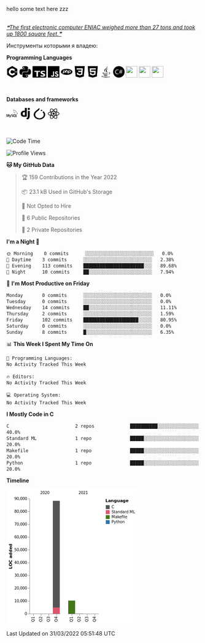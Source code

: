 hello some text here zzz
<br />
<br />
<a href='https://github.com/marketplace/actions/quote-readme'>
<!--STARTS_HERE_QUOTE_README-->
<i>❝The first electronic computer ENIAC weighed more than 27 tons and took up 1800 square feet.❞</i>
<!--ENDS_HERE_QUOTE_README-->
</a>

Инструменты которыми я владею: 

**Programming Languages**

 <div>
    <img src="https://github.com/SHARKKK7/SHARKKK7/blob/main/src/cplusplus.svg" width="30" height="30"/>
    <img src="https://github.com/SHARKKK7/SHARKKK7/blob/main/src/python.svg" width="30" height="30"/>
    <img src="https://github.com/SHARKKK7/SHARKKK7/blob/main/src/typescript.svg" width="36" height="30"/>
    <img src="https://github.com/SHARKKK7/SHARKKK7/blob/main/src/javascript.svg" width="30" height="30"/>
    <img src="https://github.com/SHARKKK7/SHARKKK7/blob/main/src/php.svg" width="30" height="30"/>
    <img src="https://github.com/SHARKKK7/SHARKKK7/blob/main/src/css3.svg" width="30" height="30"/>
    <img src="https://github.com/SHARKKK7/SHARKKK7/blob/main/src/html5.svg" width="30" height="30"/>
    <img src="https://github.com/SHARKKK7/SHARKKK7/blob/main/src/java.svg" width="30" height="30"/>
    <img src="https://github.com/SHARKKK7/SHARKKK7/blob/main/src/csharp.svg" width="30" height="30"/>
    <img src="" width="30" height="30"/>
    <img src="" width="30" height="30"/>
    <img src="" width="30" height="30"/>
    
</div>
<p>&nbsp;</p>

**Databases and frameworks**

<div>
    <img src="https://github.com/SHARKKK7/SHARKKK7/blob/main/src/mysql.svg" width="30" height="30"/>
    <img src="https://github.com/SHARKKK7/SHARKKK7/blob/main/src/django.svg" width="30" height="30"/>
    <img src="https://github.com/SHARKKK7/SHARKKK7/blob/main/src/pytorch.svg" width="36" height="30"/>
    <img src="https://github.com/SHARKKK7/SHARKKK7/blob/main/src/react.svg" width="30" height="30"/>
    
</div>
<p>&nbsp;</p>

<!--START_SECTION:waka-->
![Code Time](http://img.shields.io/badge/Code%20Time-3%20mins-blue)

![Profile Views](http://img.shields.io/badge/Profile%20Views-328-blue)

**🐱 My GitHub Data** 

> 🏆 159 Contributions in the Year 2022
 > 
> 📦 23.1 kB Used in GitHub's Storage 
 > 
> 🚫 Not Opted to Hire
 > 
> 📜 6 Public Repositories 
 > 
> 🔑 2 Private Repositories  
 > 
**I'm a Night 🦉** 

```text
🌞 Morning    0 commits      ░░░░░░░░░░░░░░░░░░░░░░░░░   0.0% 
🌆 Daytime    3 commits      ░░░░░░░░░░░░░░░░░░░░░░░░░   2.38% 
🌃 Evening    113 commits    ██████████████████████░░░   89.68% 
🌙 Night      10 commits     ██░░░░░░░░░░░░░░░░░░░░░░░   7.94%

```
📅 **I'm Most Productive on Friday** 

```text
Monday       0 commits      ░░░░░░░░░░░░░░░░░░░░░░░░░   0.0% 
Tuesday      0 commits      ░░░░░░░░░░░░░░░░░░░░░░░░░   0.0% 
Wednesday    14 commits     ██░░░░░░░░░░░░░░░░░░░░░░░   11.11% 
Thursday     2 commits      ░░░░░░░░░░░░░░░░░░░░░░░░░   1.59% 
Friday       102 commits    ████████████████████░░░░░   80.95% 
Saturday     0 commits      ░░░░░░░░░░░░░░░░░░░░░░░░░   0.0% 
Sunday       8 commits      █░░░░░░░░░░░░░░░░░░░░░░░░   6.35%

```


📊 **This Week I Spent My Time On** 

```text
💬 Programming Languages: 
No Activity Tracked This Week

🔥 Editors: 
No Activity Tracked This Week

💻 Operating System: 
No Activity Tracked This Week

```

**I Mostly Code in C** 

```text
C                        2 repos             ██████████░░░░░░░░░░░░░░░   40.0% 
Standard ML              1 repo              █████░░░░░░░░░░░░░░░░░░░░   20.0% 
Makefile                 1 repo              █████░░░░░░░░░░░░░░░░░░░░   20.0% 
Python                   1 repo              █████░░░░░░░░░░░░░░░░░░░░   20.0%

```


**Timeline**

![Chart not found](https://raw.githubusercontent.com/SHARKKK7/SHARKKK7/main/charts/bar_graph.png) 


 Last Updated on 31/03/2022 05:51:48 UTC
<!--END_SECTION:waka-->
